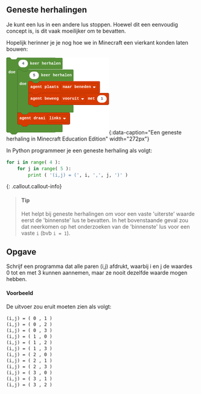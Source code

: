 ## Geneste herhalingen
Je kunt een lus in een andere lus stoppen. Hoewel dit een eenvoudig concept is, is dit vaak moeilijker om te bevatten.

Hopelijk herinner je je nog hoe we in Minecraft een vierkant konden laten bouwen:

![minecraft geneste herhaling](media/vierkant.png "minecraft geneste herhaling"){:data-caption="Een geneste herhaling in Minecraft Education Edition" width="272px"}

In Python programmeer je een geneste herhaling als volgt:

```python
for i in range( 4 ):
    for j in range( 5 ):
        print ( '(i,j) = (', i, ',', j, ')' )
```

{: .callout.callout-info}
> #### Tip
> Het helpt bij geneste herhalingen om voor een vaste 'uiterste' waarde eerst de 'binnenste' lus te bevatten. In het bovenstaande geval zou dat neerkomen op het onderzoeken van de 'binnenste' lus voor een vaste `i` (bvb `i = 1`).


## Opgave
Schrijf een programma dat alle paren (i,j) afdrukt, waarbij i en j de waardes 0 tot en met 3 kunnen aannemen, maar ze nooit dezelfde waarde mogen hebben.

#### Voorbeeld
De uitvoer zou eruit moeten zien als volgt:
```
(i,j) = ( 0 , 1 )
(i,j) = ( 0 , 2 )
(i,j) = ( 0 , 3 )
(i,j) = ( 1 , 0 )
(i,j) = ( 1 , 2 )
(i,j) = ( 1 , 3 )
(i,j) = ( 2 , 0 )
(i,j) = ( 2 , 1 )
(i,j) = ( 2 , 3 )
(i,j) = ( 3 , 0 )
(i,j) = ( 3 , 1 )
(i,j) = ( 3 , 2 )
```